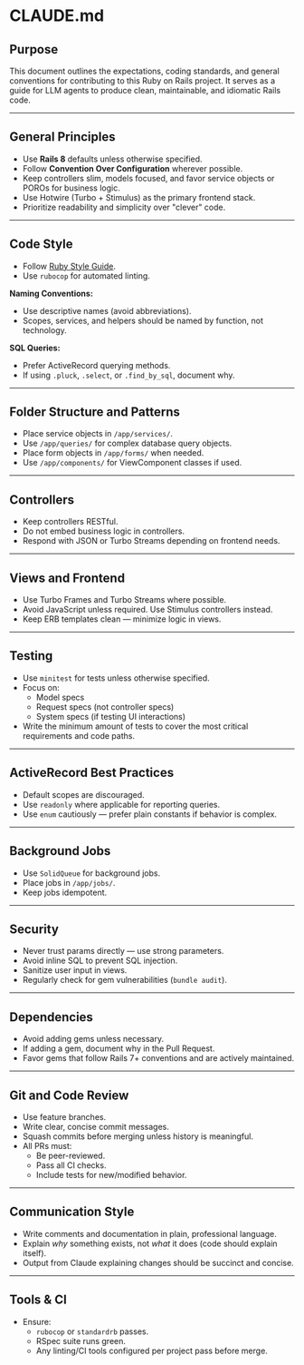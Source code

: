# CLAUDE.md

## Purpose
This document outlines the expectations, coding standards, and general conventions for contributing to this Ruby on Rails project. It serves as a guide for LLM agents to produce clean, maintainable, and idiomatic Rails code.

---

## General Principles
- Use **Rails 8** defaults unless otherwise specified.
- Follow **Convention Over Configuration** wherever possible.
- Keep controllers slim, models focused, and favor service objects or POROs for business logic.
- Use Hotwire (Turbo + Stimulus) as the primary frontend stack.
- Prioritize readability and simplicity over "clever" code.

---

## Code Style
- Follow [Ruby Style Guide](https://rubystyle.guide/).
- Use `rubocop` for automated linting.

**Naming Conventions:**
- Use descriptive names (avoid abbreviations).
- Scopes, services, and helpers should be named by function, not technology.

**SQL Queries:**
- Prefer ActiveRecord querying methods.
- If using `.pluck`, `.select`, or `.find_by_sql`, document why.

---

## Folder Structure and Patterns
- Place service objects in `/app/services/`.
- Use `/app/queries/` for complex database query objects.
- Place form objects in `/app/forms/` when needed.
- Use `/app/components/` for ViewComponent classes if used.

---

## Controllers
- Keep controllers RESTful.
- Do not embed business logic in controllers.
- Respond with JSON or Turbo Streams depending on frontend needs.

---

## Views and Frontend
- Use Turbo Frames and Turbo Streams where possible.
- Avoid JavaScript unless required. Use Stimulus controllers instead.
- Keep ERB templates clean — minimize logic in views.

---

## Testing
- Use `minitest` for tests unless otherwise specified.
- Focus on:
  - Model specs
  - Request specs (not controller specs)
  - System specs (if testing UI interactions)
- Write the minimum amount of tests to cover the most critical requirements and code paths.

---

## ActiveRecord Best Practices
- Default scopes are discouraged.
- Use `readonly` where applicable for reporting queries.
- Use `enum` cautiously — prefer plain constants if behavior is complex.

---

## Background Jobs
- Use `SolidQueue` for background jobs.
- Place jobs in `/app/jobs/`.
- Keep jobs idempotent.

---

## Security
- Never trust params directly — use strong parameters.
- Avoid inline SQL to prevent SQL injection.
- Sanitize user input in views.
- Regularly check for gem vulnerabilities (`bundle audit`).

---

## Dependencies
- Avoid adding gems unless necessary.
- If adding a gem, document why in the Pull Request.
- Favor gems that follow Rails 7+ conventions and are actively maintained.

---

## Git and Code Review
- Use feature branches.
- Write clear, concise commit messages.
- Squash commits before merging unless history is meaningful.
- All PRs must:
  - Be peer-reviewed.
  - Pass all CI checks.
  - Include tests for new/modified behavior.

---

## Communication Style
- Write comments and documentation in plain, professional language.
- Explain *why* something exists, not *what* it does (code should explain itself).
- Output from Claude explaining changes should be succinct and concise. 

---

## Tools & CI
- Ensure:
  - `rubocop` or `standardrb` passes.
  - RSpec suite runs green.
  - Any linting/CI tools configured per project pass before merge.